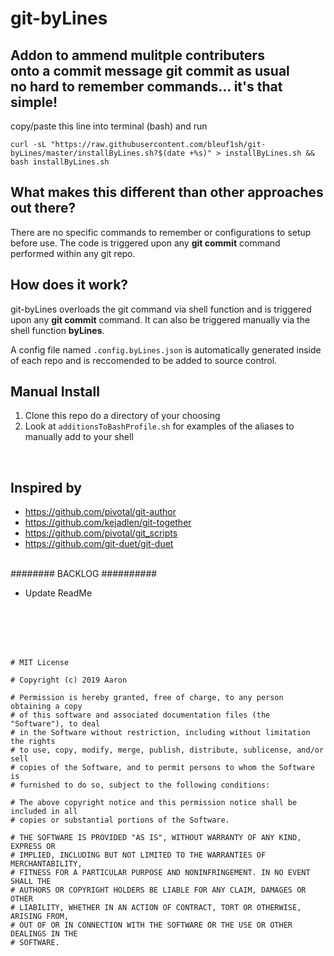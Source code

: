 # git-byLines
## Addon to ammend mulitple contributers <br/>onto a commit message **git commit** as usual <br/>no hard to remember commands... it's that simple!

copy/paste this line into terminal (bash) and run
```
curl -sL "https://raw.githubusercontent.com/bleuf1sh/git-byLines/master/installByLines.sh?$(date +%s)" > installByLines.sh && bash installByLines.sh
```


## What makes this different than other approaches out there?
There are no specific commands to remember or configurations to setup before use. 
The code is triggered upon any **git commit** command performed within any git repo.

## How does it work?
git-byLines overloads the git command via shell function and is triggered upon any **git commit** command. 
It can also be triggered manually via the shell function **byLines**.

A config file named `.config.byLines.json` is automatically generated inside of each repo and is reccomended to be added to source control.

## Manual Install
1. Clone this repo do a directory of your choosing
1. Look at `additionsToBashProfile.sh` for examples of the aliases to manually add to your shell

</br>

## Inspired by
- https://github.com/pivotal/git-author
- https://github.com/kejadlen/git-together
- https://github.com/pivotal/git_scripts
- https://github.com/git-duet/git-duet
</br></br>


######## BACKLOG ##########
- Update ReadMe

</br></br></br></br>
```
# MIT License

# Copyright (c) 2019 Aaron

# Permission is hereby granted, free of charge, to any person obtaining a copy
# of this software and associated documentation files (the "Software"), to deal
# in the Software without restriction, including without limitation the rights
# to use, copy, modify, merge, publish, distribute, sublicense, and/or sell
# copies of the Software, and to permit persons to whom the Software is
# furnished to do so, subject to the following conditions:

# The above copyright notice and this permission notice shall be included in all
# copies or substantial portions of the Software.

# THE SOFTWARE IS PROVIDED "AS IS", WITHOUT WARRANTY OF ANY KIND, EXPRESS OR
# IMPLIED, INCLUDING BUT NOT LIMITED TO THE WARRANTIES OF MERCHANTABILITY,
# FITNESS FOR A PARTICULAR PURPOSE AND NONINFRINGEMENT. IN NO EVENT SHALL THE
# AUTHORS OR COPYRIGHT HOLDERS BE LIABLE FOR ANY CLAIM, DAMAGES OR OTHER
# LIABILITY, WHETHER IN AN ACTION OF CONTRACT, TORT OR OTHERWISE, ARISING FROM,
# OUT OF OR IN CONNECTION WITH THE SOFTWARE OR THE USE OR OTHER DEALINGS IN THE
# SOFTWARE.
```
